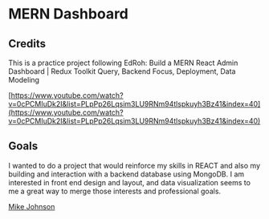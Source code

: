 # MERN Dashboard

## Credits

This is a practice project following EdRoh: Build a MERN React Admin Dashboard | Redux Toolkit Query, Backend Focus, Deployment, Data Modeling

[https://www.youtube.com/watch?v=0cPCMIuDk2I&list=PLpPp26Lqsim3LU9RNm94tlspkuyh3Bz41&index=40](https://www.youtube.com/watch?v=0cPCMIuDk2I&list=PLpPp26Lqsim3LU9RNm94tlspkuyh3Bz41&index=40)

## Goals 

I wanted to do a project that would reinforce my skills in REACT and also my building and interaction with a backend database using MongoDB. I am interested in front end design and layout, and data visualization seems to me a great way to merge those interests and professional goals.

[Mike Johnson](https://github.com/MikeWebPrint) 
